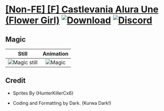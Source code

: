 # [\[Non-FE\] \[F\] Castlevania Alura Une \(Flower Girl\)](./) [![Download](https://img.shields.io/badge/Download--red?style=social&logo=github)](https://minhaskamal.github.io/DownGit/#/home?url=https://github.com/Klokinator/FE-Repo/tree/main/Battle%20Animations%2FMonsters%20-%20Dragons%20and%20Special%2F%5BNon-FE%5D%20%5BF%5D%20Castlevania%20Alura%20Une%20(Flower%20Girl)%2F6.%20Magic) [![Discord](https://img.shields.io/badge/Discord--blue?style=social&logo=discord)](https://discord.gg/C7VNGnyTPA)

## Magic

| Still | Animation |
| :---: | :-------: |
| ![Magic still](./Magic_000.png) | ![Magic](./Magic.gif) |

## Credit

- Sprites By {HunterKillerCx6}

- Coding and Formatting by Dark. (Kurwa Dark!)
